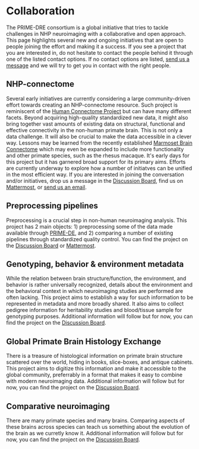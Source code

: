 # Collaboration      

The PRIME-DRE consortium is a global initiative that tries to tackle challenges in NHP neuroimaging with a collaborative and open approach. This page highlights several new and ongoing initiatives that are open to people joining the effort and making it a success. If you see a project that you are interested in, do not hesitate to contact the people behind it through one of the listed contact options. If no contact options are listed, [send us a message](contact.md) and we will try to get you in contact with the right people.
<br>

## NHP-connectome    
Several early initiatives are currently considering a large community-driven effort towards creating an NHP-connectome resource. Such project is reminiscent of the [Human Connectome Project](https://www.humanconnectome.org/) but can have many different facets. Beyond acquiring high-quality standardized new data, it might also bring together vast amounts of existing data on structural, functional and effective connectivity in the non-human primate brain. This is not only a data challenge. It will also be crucial to make the data accessible in a clever way. Lessons may be learned from the recently established [Marmoset Brain Connectome](https://www.marmosetbrainconnectome.org/) which may even be expanded to include more functionality and other primate species, such as the rhesus macaque. It's early days for this project but it has garnered broad support for its primary aims. Efforts are currently underway to explore how a number of initiatves can be unified in the most efficient way. If you are interested in joining the conversation and/or initiatives, drop us a message in the [Discussion Board](https://github.com/PRIME-RE/prime-re.github.io/discussions/64), find us on [Mattermost](https://mattermost.brainhack.org/brainhack/channels/nhp-connectome-resource), or [send us an email](mailto:nhpconnectome@gmail.com).     

## Preprocessing pipelines
Preprocessing is a crucial step in non-human neuroimaging analysis. This project has 2 main objects: 1) preprocessing some of the data made available through [PRIME-DE](http://fcon_1000.projects.nitrc.org/indi/indiPRIME.html), and 2) comparing a number of existing pipelines through standardized quality control. You can find the project on the [Discussion Board](https://github.com/PRIME-RE/prime-re.github.io/discussions/65) or [Mattermost](https://mattermost.brainhack.org/brainhack/channels/prime-de-preprocessed).       

## Genotyping, behavior & environment metadata     
While the relation between brain structure/function, the environment, and behavior is rather universally recognized, details about the environment and the behavioral context in which neuroimaging studies are performed are often lacking. This project aims to establish a way for such information to be represented in metadata and more broadly shared. It also aims to collect pedigree information for heritability studies and blood/tissue sample for genotyping purposes. Additional information will follow but for now, you can find the project on the [Discussion Board](https://github.com/PRIME-RE/prime-re.github.io/discussions/66).      


## Global Primate Brain Histology Exchange     
There is a treasure of histological information on primate brain structure scattered over the world, hiding in books, slice-boxes, and antique cabinets. This project aims to digitize this information and make it accessible to the global community, preferrably in a format that makes it easy to combine with modern neuroimaging data. Additional information will follow but for now, you can find the project on the [Discussion Board](https://github.com/PRIME-RE/prime-re.github.io/discussions/67).      

## Comparative neuroimaging    
There are many primate species and many brains. Comparing aspects of these brains across species can teach us something about the evolution of the brain as we curretly know it. Additional information will follow but for now, you can find the project on the [Discussion Board](https://github.com/PRIME-RE/prime-re.github.io/discussions/68).      

